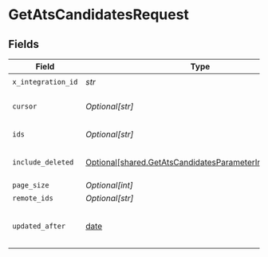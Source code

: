 # GetAtsCandidatesRequest


## Fields

| Field                                                                                                                                                                                           | Type                                                                                                                                                                                            | Required                                                                                                                                                                                        | Description                                                                                                                                                                                     |
| ----------------------------------------------------------------------------------------------------------------------------------------------------------------------------------------------- | ----------------------------------------------------------------------------------------------------------------------------------------------------------------------------------------------- | ----------------------------------------------------------------------------------------------------------------------------------------------------------------------------------------------- | ----------------------------------------------------------------------------------------------------------------------------------------------------------------------------------------------- |
| `x_integration_id`                                                                                                                                                                              | *str*                                                                                                                                                                                           | :heavy_check_mark:                                                                                                                                                                              | ID of the integration you want to interact with.                                                                                                                                                |
| `cursor`                                                                                                                                                                                        | *Optional[str]*                                                                                                                                                                                 | :heavy_minus_sign:                                                                                                                                                                              | An optional cursor string used for pagination. This can be retrieved from the `next` property of the previous page response.                                                                    |
| `ids`                                                                                                                                                                                           | *Optional[str]*                                                                                                                                                                                 | :heavy_minus_sign:                                                                                                                                                                              | Filter by a comma-separated list of IDs such as `222k7eCGyUdgt2JWZDNnkDs3,B5DVmypWENfU6eMe6gYDyJG3`.                                                                                            |
| `include_deleted`                                                                                                                                                                               | [Optional[shared.GetAtsCandidatesParameterIncludeDeleted]](../../models/shared/getatscandidatesparameterincludedeleted.md)                                                                      | :heavy_minus_sign:                                                                                                                                                                              | By default, deleted entries are not returned. Use the `include_deleted` query param to include deleted entries too.                                                                             |
| `page_size`                                                                                                                                                                                     | *Optional[int]*                                                                                                                                                                                 | :heavy_minus_sign:                                                                                                                                                                              | The number of results to return per page.                                                                                                                                                       |
| `remote_ids`                                                                                                                                                                                    | *Optional[str]*                                                                                                                                                                                 | :heavy_minus_sign:                                                                                                                                                                              | Filter by a comma-separated list of remote IDs.                                                                                                                                                 |
| `updated_after`                                                                                                                                                                                 | [date](https://docs.python.org/3/library/datetime.html#date-objects)                                                                                                                            | :heavy_minus_sign:                                                                                                                                                                              | Filter the entries based on the modification date. If you want to track entry deletion, also set the `include_deleted=true` query parameter, because otherwise, deleted entries will be hidden. |